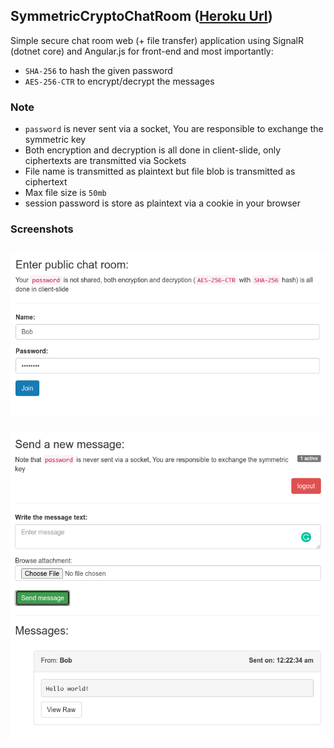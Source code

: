 ## SymmetricCryptoChatRoom ([Heroku Url](https://symmetric-crypto-chat-room.herokuapp.com/))

Simple secure chat room web (+ file transfer) application using SignalR (dotnet core) and Angular.js for front-end and most importantly:
- `SHA-256` to hash the given password
- `AES-256-CTR` to encrypt/decrypt the messages

### Note
- `password` is never sent via a socket, You are responsible to exchange the symmetric key
- Both encryption and decryption is all done in client-slide, only ciphertexts are transmitted via Sockets
- File name is transmitted as plaintext but file blob is transmitted as ciphertext
- Max file size is `50mb`
- session password is store as plaintext via a cookie in your browser

### Screenshots

![Login](screenshots/login.png)
--
![Board](screenshots/board.png)
